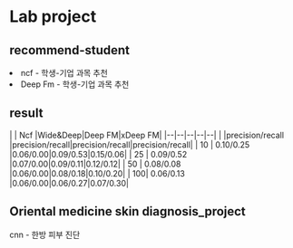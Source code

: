 <h1>Lab project</h1>
<h2>recommend-student </h2>
<li>ncf - 학생-기업 과목 추천</li>
<li>Deep Fm - 학생-기업 과목 추천</li>
<h2>result</h2>
| | Ncf |Wide&Deep|Deep FM|xDeep FM|
|--|--|--|--|--|
|  |precision/recall |precision/recall|precision/recall|precision/recall|
| 10 | 0.10/0.25 |0.06/0.00|0.09/0.53|0.15/0.06|
| 25 | 0.09/0.52 |0.07/0.00|0.09/0.11|0.12/0.12|
| 50 | 0.08/0.08 |0.06/0.00|0.08/0.18|0.10/0.20|
| 100| 0.06/0.13 |0.06/0.00|0.06/0.27|0.07/0.30|


<h2>Oriental medicine skin diagnosis_project</h2>
<l1>cnn - 한방 피부 진단 </l1>


